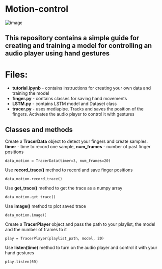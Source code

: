 # Motion-control
![image](https://user-images.githubusercontent.com/89237314/185569686-482c8c65-fe32-423e-af74-693ed5d1d880.png)

## This repository contains a simple guide for creating and training a model for controlling an audio player using hand gestures

# Files:

- **tutorial.ipynb** - contains instructions for creating your own data and training the model
- **finger.py** - contains classes for saving hand movements
- **LSTM.py** - contains LSTM model and Dataset class
- **tracer.py** - uses mediapipe. Tracks and saves the position of the fingers. Activates the audio player to control it with gestures

## Classes and methods
Create a **TracerData** object to detect your fingers and create samples. **timer** - time to record one sample, **num_frames** - number of past finger positions 

    data_motion = TracerData(timer=3, num_frames=20)
    
Use **record_trace()** method to record and save finger positions

    data_motion.record_trace()

Use **get_trace()** method to get the trace as a numpy array

    data_motion.get_trace()
    
Use **image()** method to plot saved trace

    data_motion.image()
    
Create a **TracerPlayer** object and pass the path to your playlist, the model and the number of frames to it

    play = TracerPlayer(playlist_path, model, 20)
    
Use **listen(time)** method to turn on the audio player and control it with your hand gestures

    play.listen(60)



